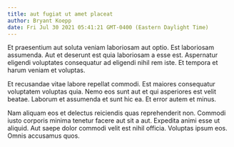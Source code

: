```yaml
---
title: aut fugiat ut amet placeat
author: Bryant Koepp
date: Fri Jul 30 2021 05:41:21 GMT-0400 (Eastern Daylight Time)
---
```

Et praesentium aut soluta veniam laboriosam aut optio. Est laboriosam assumenda. Aut et deserunt est quia laboriosam a esse est. Aspernatur eligendi voluptates consequatur ad eligendi nihil rem iste. Et tempora et harum veniam et voluptas.

 Et recusandae vitae labore repellat commodi. Est maiores consequatur voluptatem voluptas quia. Nemo eos sunt aut et qui asperiores est velit beatae. Laborum et assumenda et sunt hic ea. Et error autem et minus.

 Nam aliquam eos et delectus reiciendis quas reprehenderit non. Commodi iusto corporis minima tenetur facere aut sit a aut. Expedita animi esse ut aliquid. Aut saepe dolor commodi velit est nihil officia. Voluptas ipsum eos. Omnis accusamus quos.